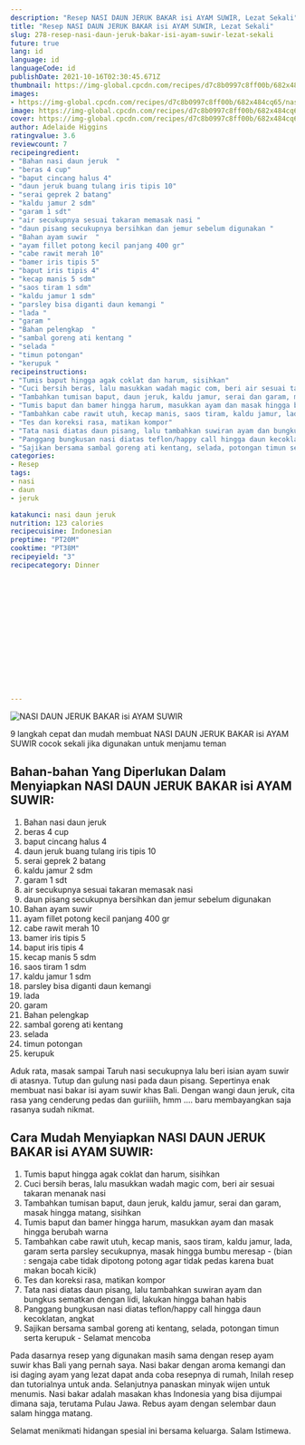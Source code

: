 ```yaml
---
description: "Resep NASI DAUN JERUK BAKAR isi AYAM SUWIR, Lezat Sekali"
title: "Resep NASI DAUN JERUK BAKAR isi AYAM SUWIR, Lezat Sekali"
slug: 278-resep-nasi-daun-jeruk-bakar-isi-ayam-suwir-lezat-sekali
future: true
lang: id
language: id
languageCode: id
publishDate: 2021-10-16T02:30:45.671Z 
thumbnail: https://img-global.cpcdn.com/recipes/d7c8b0997c8ff00b/682x484cq65/nasi-daun-jeruk-bakar-isi-ayam-suwir-foto-resep-utama.webp
images:
- https://img-global.cpcdn.com/recipes/d7c8b0997c8ff00b/682x484cq65/nasi-daun-jeruk-bakar-isi-ayam-suwir-foto-resep-utama.webp
image: https://img-global.cpcdn.com/recipes/d7c8b0997c8ff00b/682x484cq65/nasi-daun-jeruk-bakar-isi-ayam-suwir-foto-resep-utama.webp
cover: https://img-global.cpcdn.com/recipes/d7c8b0997c8ff00b/682x484cq65/nasi-daun-jeruk-bakar-isi-ayam-suwir-foto-resep-utama.webp
author: Adelaide Higgins
ratingvalue: 3.6
reviewcount: 7
recipeingredient:
- "Bahan nasi daun jeruk  "
- "beras 4 cup"
- "baput cincang halus 4"
- "daun jeruk buang tulang iris tipis 10"
- "serai geprek 2 batang"
- "kaldu jamur 2 sdm"
- "garam 1 sdt"
- "air secukupnya sesuai takaran memasak nasi "
- "daun pisang secukupnya bersihkan dan jemur sebelum digunakan "
- "Bahan ayam suwir  "
- "ayam fillet potong kecil panjang 400 gr"
- "cabe rawit merah 10"
- "bamer iris tipis 5"
- "baput iris tipis 4"
- "kecap manis 5 sdm"
- "saos tiram 1 sdm"
- "kaldu jamur 1 sdm"
- "parsley bisa diganti daun kemangi "
- "lada "
- "garam "
- "Bahan pelengkap  "
- "sambal goreng ati kentang "
- "selada "
- "timun potongan"
- "kerupuk "
recipeinstructions:
- "Tumis baput hingga agak coklat dan harum, sisihkan"
- "Cuci bersih beras, lalu masukkan wadah magic com, beri air sesuai takaran menanak nasi"
- "Tambahkan tumisan baput, daun jeruk, kaldu jamur, serai dan garam, masak hingga matang, sisihkan"
- "Tumis baput dan bamer hingga harum, masukkan ayam dan masak hingga berubah warna"
- "Tambahkan cabe rawit utuh, kecap manis, saos tiram, kaldu jamur, lada, garam serta parsley secukupnya, masak hingga bumbu meresap (bian : sengaja cabe tidak dipotong potong agar tidak pedas karena buat makan bocah kicik)"
- "Tes dan koreksi rasa, matikan kompor"
- "Tata nasi diatas daun pisang, lalu tambahkan suwiran ayam dan bungkus sematkan dengan lidi, lakukan hingga bahan habis"
- "Panggang bungkusan nasi diatas teflon/happy call hingga daun kecoklatan, angkat"
- "Sajikan bersama sambal goreng ati kentang, selada, potongan timun serta kerupuk Selamat mencoba"
categories:
- Resep
tags:
- nasi
- daun
- jeruk

katakunci: nasi daun jeruk 
nutrition: 123 calories
recipecuisine: Indonesian
preptime: "PT20M"
cooktime: "PT38M"
recipeyield: "3"
recipecategory: Dinner


     
    
    
    
    
    
    
    
    
    
    
      
    
---
```



![NASI DAUN JERUK BAKAR isi AYAM SUWIR](https://img-global.cpcdn.com/recipes/d7c8b0997c8ff00b/682x484cq65/nasi-daun-jeruk-bakar-isi-ayam-suwir-foto-resep-utama.webp)

9 langkah cepat dan mudah membuat  NASI DAUN JERUK BAKAR isi AYAM SUWIR cocok sekali jika digunakan untuk menjamu teman

<!--inarticleads1-->

## Bahan-bahan Yang Diperlukan Dalam Menyiapkan NASI DAUN JERUK BAKAR isi AYAM SUWIR:

1. Bahan nasi daun jeruk  
1. beras 4 cup
1. baput cincang halus 4
1. daun jeruk buang tulang iris tipis 10
1. serai geprek 2 batang
1. kaldu jamur 2 sdm
1. garam 1 sdt
1. air secukupnya sesuai takaran memasak nasi 
1. daun pisang secukupnya bersihkan dan jemur sebelum digunakan 
1. Bahan ayam suwir  
1. ayam fillet potong kecil panjang 400 gr
1. cabe rawit merah 10
1. bamer iris tipis 5
1. baput iris tipis 4
1. kecap manis 5 sdm
1. saos tiram 1 sdm
1. kaldu jamur 1 sdm
1. parsley bisa diganti daun kemangi 
1. lada 
1. garam 
1. Bahan pelengkap  
1. sambal goreng ati kentang 
1. selada 
1. timun potongan
1. kerupuk 

Aduk rata, masak sampai Taruh nasi secukupnya lalu beri isian ayam suwir di atasnya. Tutup dan gulung nasi pada daun pisang. Sepertinya enak membuat nasi bakar isi ayam suwir khas Bali. Dengan wangi daun jeruk, cita rasa yang cenderung pedas dan guriiiih, hmm …. baru membayangkan saja rasanya sudah nikmat. 

<!--inarticleads2-->

## Cara Mudah Menyiapkan NASI DAUN JERUK BAKAR isi AYAM SUWIR:

1. Tumis baput hingga agak coklat dan harum, sisihkan
1. Cuci bersih beras, lalu masukkan wadah magic com, beri air sesuai takaran menanak nasi
1. Tambahkan tumisan baput, daun jeruk, kaldu jamur, serai dan garam, masak hingga matang, sisihkan
1. Tumis baput dan bamer hingga harum, masukkan ayam dan masak hingga berubah warna
1. Tambahkan cabe rawit utuh, kecap manis, saos tiram, kaldu jamur, lada, garam serta parsley secukupnya, masak hingga bumbu meresap - (bian : sengaja cabe tidak dipotong potong agar tidak pedas karena buat makan bocah kicik)
1. Tes dan koreksi rasa, matikan kompor
1. Tata nasi diatas daun pisang, lalu tambahkan suwiran ayam dan bungkus sematkan dengan lidi, lakukan hingga bahan habis
1. Panggang bungkusan nasi diatas teflon/happy call hingga daun kecoklatan, angkat
1. Sajikan bersama sambal goreng ati kentang, selada, potongan timun serta kerupuk - Selamat mencoba


Pada dasarnya resep yang digunakan masih sama dengan resep ayam suwir khas Bali yang pernah saya. Nasi bakar dengan aroma kemangi dan isi daging ayam yang lezat dapat anda coba resepnya di rumah, Inilah resep dan tutorialnya untuk anda. Selanjutnya panaskan minyak wijen untuk menumis. Nasi bakar adalah masakan khas Indonesia yang bisa dijumpai dimana saja, terutama Pulau Jawa. Rebus ayam dengan selembar daun salam hingga matang. 

Selamat menikmati hidangan spesial ini bersama keluarga. Salam Istimewa.
